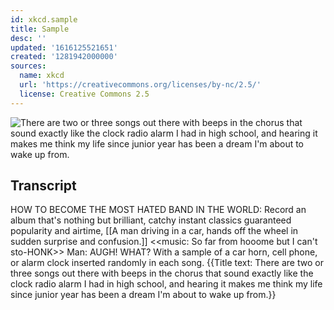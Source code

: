 ```yaml
---
id: xkcd.sample
title: Sample
desc: ''
updated: '1616125521651'
created: '1281942000000'
sources:
  name: xkcd
  url: 'https://creativecommons.org/licenses/by-nc/2.5/'
  license: Creative Commons 2.5
---
```

![There are two or three songs out there with beeps in the chorus that sound exactly like the clock radio alarm I had in high school, and hearing it makes me think my life since junior year has been a dream I'm about to wake up from.](https://imgs.xkcd.com/comics/sample.png)

## Transcript
HOW TO BECOME THE MOST HATED BAND IN THE WORLD:
Record an album that's nothing but brilliant, catchy instant classics guaranteed popularity and airtime,
[[A man driving in a car, hands off the wheel in sudden surprise and confusion.]]
<<music: So far from hooome but I can't sto-HONK>>
Man: AUGH! WHAT?
With a sample of a car horn, cell phone, or alarm clock inserted randomly in each song.
{{Title text: There are two or three songs out there with beeps in the chorus that sound exactly like the clock radio alarm I had in high school, and hearing it makes me think my life since junior year has been a dream I'm about to wake up from.}}
